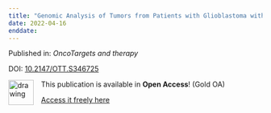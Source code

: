 ```yaml
---
title: "Genomic Analysis of Tumors from Patients with Glioblastoma with Long-Term Response to Afatinib."
date: 2022-04-16
enddate:
---
```


Published in: *OncoTargets and therapy*

DOI: [10.2147/OTT.S346725](https://doi.org/10.2147/OTT.S346725)

<img src="https://upload.wikimedia.org/wikipedia/commons/thumb/7/77/Open_Access_logo_PLoS_transparent.svg/800px-Open_Access_logo_PLoS_transparent.svg.png" alt="drawing" width="50" align="left"/> &nbsp;&nbsp;&nbsp;This publication is available in **Open Access**! (Gold OA)

&nbsp;&nbsp;&nbsp;[Access it freely here](https://www.dovepress.com/getfile.php?fileID=79791
)

